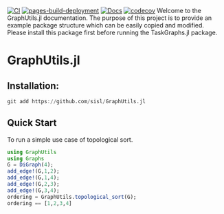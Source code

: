 [![CI](https://github.com/sisl/GraphUtils.jl/actions/workflows/ci.yml/badge.svg)](https://github.com/sisl/GraphUtils.jl/actions/workflows/ci.yml)
[![pages-build-deployment](https://github.com/sisl/GraphUtils.jl/actions/workflows/pages/pages-build-deployment/badge.svg)](https://github.com/sisl/GraphUtils.jl/actions/workflows/pages/pages-build-deployment)
[![Docs](https://img.shields.io/badge/docs-stable-blue.svg)](https://sisl.github.io/GraphUtils.jl/latest/)
[![codecov](https://codecov.io/github/sisl/GraphUtils.jl/branch/master/graph/badge.svg?token=KS4IA9UJD2)](https://codecov.io/github/sisl/GraphUtils.jl)
Welcome to the GraphUtils.jl documentation. The purpose of this project is to provide an example package structure which can be easily copied and modified.
Please install this package first before running the TaskGraphs.jl package.
# GraphUtils.jl
## Installation:
```julia
git add https://github.com/sisl/GraphUtils.jl
```


## Quick Start
To run a simple use case of topological sort.
```julia
using GraphUtils
using Graphs
G = DiGraph(4);
add_edge!(G,1,2);
add_edge!(G,1,4);
add_edge!(G,2,3);
add_edge!(G,3,4);
ordering = GraphUtils.topological_sort(G);
ordering == [1,2,3,4]

```
